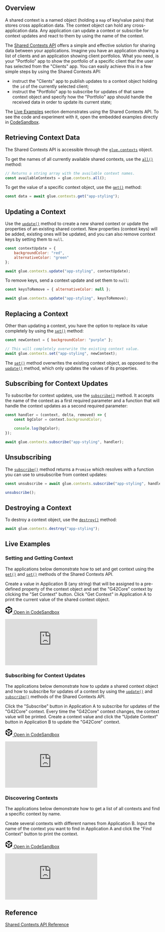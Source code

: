 ## Overview

A shared context is a named object (holding a `map` of key/value pairs) that stores cross application data. The context object can hold any cross-application data. Any application can update a context or subscribe for context updates and react to them by using the name of the context.

The [Shared Contexts API](../../../reference/core/latest/shared%20contexts/index.html) offers a simple and effective solution for sharing data between your applications. Imagine you have an application showing a list of clients and an application showing client portfolios. What you need, is your "Portfolio" app to show the portfolio of a specific client that the user has selected from the "Clients" app. You can easily achieve this in a few simple steps by using the Shared Contexts API:

- instruct the "Clients" app to publish updates to a context object holding the `id` of the currently selected client;
- instruct the "Portfolio" app to subscribe for updates of that same context object and specify how the "Portfolio" app should handle the received data in order to update its current state;

The [Live Examples](#live_examples) section demonstrates using the Shared Contexts API. To see the code and experiment with it, open the embedded examples directly in [CodeSandbox](https://codesandbox.io).

## Retrieving Context Data

The Shared Contexts API is accessible through the [`glue.contexts`](../../../reference/core/latest/shared%20contexts/index.html) object.

To get the names of all currently available shared contexts, use the [`all()`](../../../reference/core/latest/shared%20contexts/index.html#API-all) method:

```javascript
// Returns a string array with the available context names.
const availableContexts = glue.contexts.all();
```

To get the value of a specific context object, use the [`get()`](../../../reference/core/latest/shared%20contexts/index.html#API-get) method:

```javascript
const data = await glue.contexts.get("app-styling");
```

## Updating a Context

Use the [`update()`](../../../reference/core/latest/shared%20contexts/index.html#API-update) method to create a new shared context or update the properties of an existing shared context. New properties (context keys) will be added, existing ones will be updated, and you can also remove context keys by setting them to `null`.

```javascript
const contextUpdate = {
    backgroundColor: "red",
    alternativeColor: "green"
};

await glue.contexts.update("app-styling", contextUpdate);
```

To remove keys, send a context update and set them to `null`:

```javascript
const keysToRemove = { alternativeColor: null };

await glue.contexts.update("app-styling", keysToRemove);
```

## Replacing a Context

Other than updating a context, you have the option to replace its value completely by using the [`set()`](../../../reference/core/latest/shared%20contexts/index.html#API-set) method:

```javascript
const newContext = { backgroundColor: "purple" };

// This will completely overwrite the existing context value.
await glue.contexts.set("app-styling", newContext);
```

The [`set()`](../../../reference/core/latest/shared%20contexts/index.html#API-set) method overwrites the existing context object, as opposed to the [`update()`](../../../reference/core/latest/shared%20contexts/index.html#API-update) method, which only updates the values of its properties.

## Subscribing for Context Updates

To subscribe for context updates, use the [`subscribe()`](../../../reference/core/latest/shared%20contexts/index.html#API-subscribe) method. It accepts the name of the context as a first required parameter and a function that will handle the context updates as a second required parameter:

```javascript
const handler = (context, delta, removed) => {
    const bgColor = context.backgroundColor;

    console.log(bgColor);
});

await glue.contexts.subscribe("app-styling", handler); 
```

## Unsubscribing

The [`subscribe()`](../../../reference/core/latest/shared%20contexts/index.html#API-subscribe) method returns a `Promise` which resolves with a function you can use to unsubscribe from context updates:

```javascript
const unsubscribe = await glue.contexts.subscribe("app-styling", handler);

unsubscribe();
```

## Destroying a Context

To destroy a context object, use the [`destroy()`](../../../reference/core/latest/shared%20contexts/index.html#API-destroy) method:

```javascript
await glue.contexts.destroy("app-styling");
```

## Live Examples

### Setting and Getting Context

The applications below demonstrate how to set and get context using the [`get()`](../../../reference/core/latest/shared%20contexts/index.html#API-get) and [`set()`](../../../reference/core/latest/shared%20contexts/index.html#API-set) methods of the Shared Contexts API. 

Create a value in Application B (any string) that will be assigned to a pre-defined property of the context object and set the "G42Core" context by clicking the "Set Context" button. Click "Get Context" in Application A to print the current value of the shared context object.

<a href="https://codesandbox.io/s/github/Glue42/core/tree/master/live-examples/contexts/context-get-set" target="_blank" class="btn btn-primary"><svg xmlns="http://www.w3.org/2000/svg" viewBox="0 0 256 296" preserveAspectRatio="xMidYMid meet" width="24" height="24" version="1.1" style="pointer-events: auto;">
        <path fill="#000000" d="M 115.498 261.088 L 115.498 154.479 L 23.814 101.729 L 23.814 162.502 L 65.8105 186.849 L 65.8105 232.549 L 115.498 261.088 Z M 139.312 261.715 L 189.917 232.564 L 189.917 185.78 L 232.186 161.285 L 232.186 101.274 L 139.312 154.895 L 139.312 261.715 Z M 219.972 80.8277 L 171.155 52.5391 L 128.292 77.4107 L 85.104 52.5141 L 35.8521 81.1812 L 127.766 134.063 L 219.972 80.8277 Z M 0 222.212 L 0 74.4949 L 127.987 0 L 256 74.182 L 256 221.979 L 127.984 295.723 L 0 222.212 Z" style="pointer-events: auto;"></path>
</svg> Open in CodeSandbox</a>
<div class="d-flex">
    <iframe src="https://k6fn5.csb.app" style="border: none;"></iframe>
</div>

### Subscribing for Context Updates

The applications below demonstrate how to update a shared context object and how to subscribe for updates of a context by using the [`update()`](../../../reference/core/latest/shared%20contexts/index.html#API-update) and [`subscribe()`](../../../reference/core/latest/shared%20contexts/index.html#API-subscribe) methods of the Shared Contexts API. 

Click the "Subscribe" button in Application A to subscribe for updates of the "G42Core" context. Every time the "G42Core" context changes, the context value will be printed. Create a context value and click the "Update Context" button in Application B to update the "G42Core" context.

<a href="https://codesandbox.io/s/github/Glue42/core/tree/master/live-examples/contexts/context-subscription" target="_blank" class="btn btn-primary"><svg xmlns="http://www.w3.org/2000/svg" viewBox="0 0 256 296" preserveAspectRatio="xMidYMid meet" width="24" height="24" version="1.1" style="pointer-events: auto;">
        <path fill="#000000" d="M 115.498 261.088 L 115.498 154.479 L 23.814 101.729 L 23.814 162.502 L 65.8105 186.849 L 65.8105 232.549 L 115.498 261.088 Z M 139.312 261.715 L 189.917 232.564 L 189.917 185.78 L 232.186 161.285 L 232.186 101.274 L 139.312 154.895 L 139.312 261.715 Z M 219.972 80.8277 L 171.155 52.5391 L 128.292 77.4107 L 85.104 52.5141 L 35.8521 81.1812 L 127.766 134.063 L 219.972 80.8277 Z M 0 222.212 L 0 74.4949 L 127.987 0 L 256 74.182 L 256 221.979 L 127.984 295.723 L 0 222.212 Z" style="pointer-events: auto;"></path>
</svg> Open in CodeSandbox</a>
<div class="d-flex">
    <iframe src="https://8df8e.csb.app" style="border: none;"></iframe>
</div>

### Discovering Contexts

The applications below demonstrate how to get a list of all contexts and find a specific context by name. 

Create several contexts with different names from Application B. Input the name of the context you want to find in Application A and click the "Find Context" button to print the context.

<a href="https://codesandbox.io/s/github/Glue42/core/tree/master/live-examples/contexts/context-discovery" target="_blank" class="btn btn-primary"><svg xmlns="http://www.w3.org/2000/svg" viewBox="0 0 256 296" preserveAspectRatio="xMidYMid meet" width="24" height="24" version="1.1" style="pointer-events: auto;">
        <path fill="#000000" d="M 115.498 261.088 L 115.498 154.479 L 23.814 101.729 L 23.814 162.502 L 65.8105 186.849 L 65.8105 232.549 L 115.498 261.088 Z M 139.312 261.715 L 189.917 232.564 L 189.917 185.78 L 232.186 161.285 L 232.186 101.274 L 139.312 154.895 L 139.312 261.715 Z M 219.972 80.8277 L 171.155 52.5391 L 128.292 77.4107 L 85.104 52.5141 L 35.8521 81.1812 L 127.766 134.063 L 219.972 80.8277 Z M 0 222.212 L 0 74.4949 L 127.987 0 L 256 74.182 L 256 221.979 L 127.984 295.723 L 0 222.212 Z" style="pointer-events: auto;"></path>
</svg> Open in CodeSandbox</a>
<div class="d-flex mb-3">
    <iframe src="https://wpdr7.csb.app" style="border: none;"></iframe>
</div>

## Reference

[Shared Contexts API Reference](../../../reference/core/latest/shared%20contexts/index.html) 